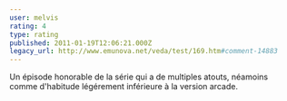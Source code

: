 ```yaml
---
user: melvis
rating: 4
type: rating
published: 2011-01-19T12:06:21.000Z
legacy_url: http://www.emunova.net/veda/test/169.htm#comment-14883
---
```

Un épisode honorable de la série qui a de multiples atouts, néamoins comme d'habitude légérement inférieure à la version arcade.